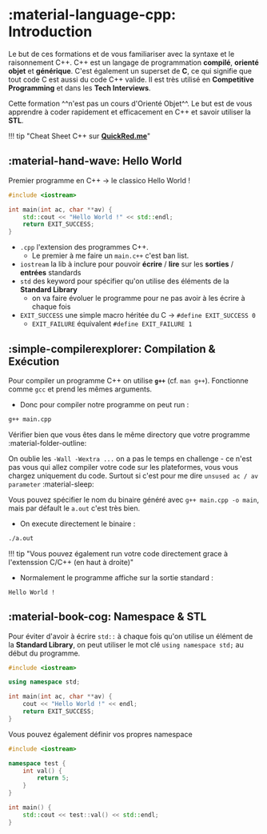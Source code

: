 # :material-language-cpp: Introduction

Le but de ces formations et de vous familiariser avec la syntaxe et le raisonnement C++.
C++ est un langage de programmation **compilé**, **orienté objet** et **générique**.
C'est également un superset de **C**, ce qui signifie que tout code C est aussi du code C++ valide.
Il est très utilisé en **Competitive Programming** et dans les **Tech Interviews**.

Cette formation ^^n'est pas un cours d'Orienté Objet^^. Le but est de vous apprendre à coder rapidement et efficacement en C++ et savoir utiliser la **STL**.

!!! tip "Cheat Sheet C++ sur [**QuickRed.me**](https://quickref.me/cpp.html)"

## :material-hand-wave: Hello World

Premier programme en C++ -> le classico Hello World !


```cpp title="main.cpp"
#include <iostream>

int main(int ac, char **av) {
    std::cout << "Hello World !" << std::endl;
    return EXIT_SUCCESS;
}
```

- `.cpp` l'extension des programmes C++.
    - Le premier à me faire un `main.c++` c'est ban list.
- `iostream` la lib à inclure pour pouvoir **écrire** / **lire** sur les **sorties** / **entrées** standards
- `std` des keyword pour spécifier qu'on utilise des éléments de la **Standard Library**
    - on va faire évoluer le programme pour ne pas avoir à les écrire à chaque fois
- `EXIT_SUCCESS` une simple macro héritée du C -> `#define EXIT_SUCCESS 0`
    - `EXIT_FAILURE` équivalent `#define EXIT_FAILURE 1`

## :simple-compilerexplorer: Compilation & Exécution

Pour compiler un programme C++ on utilise **`g++`** (cf. `man g++`). Fonctionne comme `gcc` et prend les mêmes arguments.

- Donc pour compiler notre programme on peut run :

```sh title="Terminal"
g++ main.cpp
```

Vérifier bien que vous êtes dans le même directory que votre programme :material-folder-outline:

On oublie les `-Wall -Wextra ...` on a pas le temps en challenge - ce n'est pas vous qui allez compiler votre code sur les plateformes, vous vous chargez uniquement du code. Surtout si c'est pour me dire `unsused ac / av parameter` :material-sleep:

Vous pouvez spécifier le nom du binaire généré avec `g++ main.cpp -o main`, mais par défault le `a.out` c'est très bien.

- On execute directement le binaire :

```sh title="Terminal"
./a.out
```

!!! tip "Vous pouvez également run votre code directement grace à l'extenssion C/C++ (en haut à droite)"

- Normalement le programme affiche sur la sortie standard :

``` title="Output"
Hello World !
```

## :material-book-cog: Namespace & STL

Pour éviter d'avoir à écrire `std::` à chaque fois qu'on utilise un élément de la **Standard Library**, on peut utiliser le mot clé `using namespace std;` au début du programme.

```cpp title="main.cpp"
#include <iostream>

using namespace std;

int main(int ac, char **av) {
    cout << "Hello World !" << endl;
    return EXIT_SUCCESS;
}
```

Vous pouvez également définir vos propres namespace

```cpp title="namespace.cpp"
#include <iostream>

namespace test {
    int val() {
        return 5;
    }
}

int main() {
    std::cout << test::val() << std::endl;
}

```
